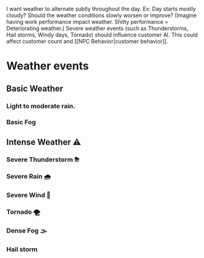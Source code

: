 I want weather to alternate subtly throughout the day.
Ex: Day starts mostly cloudy? Should the weather conditions slowly worsen or improve? 
	(Imagine having work performance impact weather. Shitty performance = Deteriorating weather.)
Severe weather events (such as Thunderstorms, Hail storms, Windy days, Tornado) should influence customer AI. This could affect customer count and [[NPC Behavior|customer behavior]].

# Weather events
## Basic Weather
### Light to moderate rain.
### Basic Fog
###
## Intense Weather ⚠
### Severe Thunderstorm ⛈
### Severe Rain 🌧

### Severe Wind 💨
### Tornado 🌪
### Dense Fog 🌫

### Hail storm 
